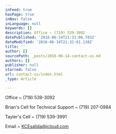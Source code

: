 ```yaml
---
inFeed: true
hasPage: true
inNav: false
inLanguage: null
keywords: []
description: Office ~ (719) 539-3092
datePublished: '2016-06-14T21:31:06.783Z'
dateModified: '2016-06-14T21:31:01.138Z'
title: ''
author: []
sourcePath: _posts/2016-06-14-contact-us.md
authors: []
publisher: null
starred: false
url: contact-us/index.html
_type: Article

---
```

Office ~ (719) 539-3092

Brian's Cell for Technical Support ~ (719) 207-0984

Tayler's Cell ~ (719) 539-3991

Email ~ KCEsalida@icloud.com